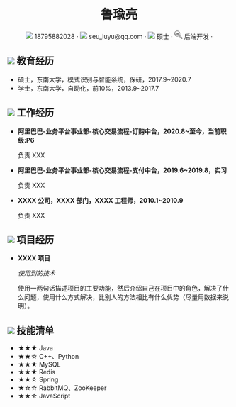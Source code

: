  <center>
     <h1>鲁瑜亮</h1>
     <div>
         <span>
             <img src="assets/phone-solid.svg" width="18px">
             18795882028
         </span>
         ·
         <span>
             <img src="assets/envelope-solid.svg" width="18px">
             seu_luyu@qq.com
         </span>
         ·
         <span>
             <img src="assets/graduation-cap-solid.svg" width="18px">
             硕士
         </span>
         ·
         <span>
             <img src="assets/job.svg" width="18px">
             后端开发
         </span>
         ·
     </div>
 </center>

## <img src="assets/graduation-cap-solid.svg" width="30px"> 教育经历
- 硕士，东南大学，模式识别与智能系统，保研，2017.9~2020.7
- 学士，东南大学，自动化，前10%，2013.9~2017.7

## <img src="assets/briefcase-solid.svg" width="30px"> 工作经历

- **阿里巴巴-业务平台事业部-核心交易流程-订购中台，2020.8~至今，当前职级:P6**

   负责 XXX

- **阿里巴巴-业务平台事业部-核心交易流程-支付中台，2019.6~2019.8，实习**

  负责 XXX

- **XXXX 公司，XXXX 部门，XXXX 工程师，2010.1~2010.9**

  负责 XXX

## <img src="assets/project-diagram-solid.svg" width="30px"> 项目经历

- **XXXX 项目**

  *使用到的技术*

  使用一两句话描述项目的主要功能，然后介绍自己在项目中的角色，解决了什么问题，使用什么方式解决，比别人的方法相比有什么优势（尽量用数据来说明）。

## <img src="assets/tools-solid.svg" width="30px"> 技能清单

- ★★★ Java
- ★★☆ C++、Python
- ★★★ MySQL
- ★★★ Redis
- ★★☆ Spring
- ★☆☆ RabbitMQ、ZooKeeper
- ★★☆ JavaScript